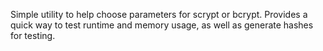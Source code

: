 Simple utility to help choose parameters for scrypt or bcrypt. Provides a quick way to test runtime and memory usage, as well as generate hashes for testing.